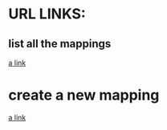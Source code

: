 # URL LINKS:

## list all the mappings

[a link](http://localhost:3000/mappings)

# create a new mapping

[a link](http://localhost:3000/mappings/new)